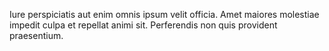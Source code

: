 Iure perspiciatis aut enim omnis ipsum velit officia. Amet maiores molestiae impedit culpa et repellat animi sit. Perferendis non quis provident praesentium.